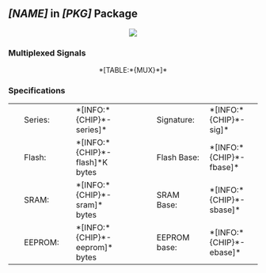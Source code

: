 ## *[NAME]* in *[PKG]* Package
<p align="center"><img src="chiplayout:*[CHIP]*"></p>

### Multiplexed Signals
<DIV align="center">
*[TABLE:*{MUX}*]*
</DIV>

### Specifications

  <table>
    <tr>
        <td style="width:10px;">&nbsp;</td>
        <td style="width:100px;">Series:</td>
        <td style="width:100px;">*[INFO:*{CHIP}*-series]*</td>
        <td style="width:50px;">&nbsp;&nbsp;&nbsp;&nbsp;&nbsp;&nbsp;</td>
        <td style="width:100px;">Signature:</td>
        <td style="width:100px;">*[INFO:*{CHIP}*-sig]*</td>
    </tr>
    <tr>
        <td></td>
        <td>Flash:</td>
        <td>*[INFO:*{CHIP}*-flash]*K bytes</td>
        <td></td>
        <td>Flash Base:</td>
        <td>*[INFO:*{CHIP}*-fbase]*</td>
    </tr>
    <tr>
        <td></td>
        <td>SRAM:</td>
        <td>*[INFO:*{CHIP}*-sram]* bytes</td>
        <td></td>
        <td>SRAM Base:</td>
        <td>*[INFO:*{CHIP}*-sbase]*</td>
    </tr>
    <tr>
        <td></td>
        <td>EEPROM:</td>
        <td>*[INFO:*{CHIP}*-eeprom]* bytes</td>
        <td></td>
        <td>EEPROM base:</td>
        <td>*[INFO:*{CHIP}*-ebase]*</td>
    </tr>
 </table>
